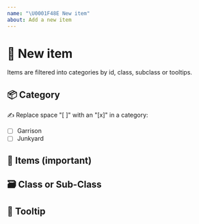 ```yaml
---
name: "\U0001F48E New item"
about: Add a new item
---
```


# 💎 New item

Items are filtered into categories by id, class, subclass or tooltips.

## 📦 Category

✍️ Replace space "[ ]" with an "[x]" in a category:

* [ ] Garrison
* [ ] Junkyard

## 💎 Items (important)

<!-- This is important to filter by Id, to recheck it and get translations!
✍️ Write item ids or urls for example: https://www.wowhead.com/item=177698/ -->

## 🗃️ Class or Sub-Class

<!-- ✍️ Difficult to filter, for example "Consumable": https://www.wowhead.com/item=177698/ -->

## 📜 Tooltip

<!-- ✍️ Bad, but works, for example "Queen's Conservatory": https://www.wowhead.com/item=177698/ -->
